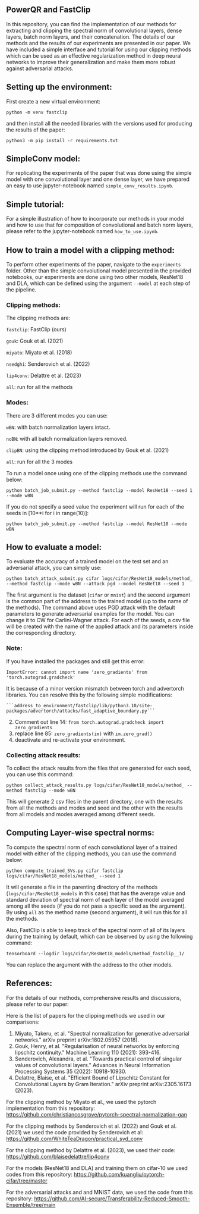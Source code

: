 ## PowerQR and FastClip

In this repository, you can find the implementation of our methods for extracting and clipping the spectral norm of convolutional layers, dense layers, batch norm layers, and their concatenation. The details of our methods and the results of our experiments are presented in our paper. We have included a simple interface and tutorial for using our clipping methods which can be used as an effective regularization method in deep neural networks to improve their generalization and make them more robust against adversarial attacks.


## Setting up the environment:


First create a new virtual environment:

```
python -m venv fastclip
```

and then install all the needed libraries with the versions used for producing the results of the paper:

```
python3 -m pip install -r requirements.txt
```

## SimpleConv model:

For replicating the experiments of the paper that was done using the simple model with one convolutional layer and one dense layer, we have prepared an easy to use jupyter-notebook named ```simple_conv_results.ipynb```. 


## Simple tutorial:

For a simple illustration of how to incorporate our methods in your model and how to use that for composition of convolutional and batch norm layers, please refer to the jupyter-notebook named ```how_to_use.ipynb```.

## How to train a model with a clipping method:

To perform other experiments of the paper, navigate to the ```experiments``` folder. Other than the simple convolutional model presented in the provided notebooks, our experiments are done using two other models, ResNet18 and DLA, which can be defined using the argument ```--model``` at each step of the pipeline.

### Clipping methods:
The clipping methods are:

```fastclip```: FastClip (ours)

```gouk```: Gouk et al. (2021)

```miyato```: Miyato et al. (2018)

```nsedghi```: Senderovich et al. (2022)

```lip4conv```: Delattre et al. (2023)

```all```: run for all the methods

### Modes: 
There are 3 different modes you can use:

```wBN```: with batch normalization layers intact.

```noBN```: with all batch normalization layers removed.

```clipBN```: using the clipping method introduced by Gouk et al. (2021)

```all```: run for all the 3 modes


To run a model once using one of the clipping methods use the command below:

```
python batch_job_submit.py --method fastclip --model ResNet18 --seed 1 --mode wBN
```
If you do not specify a seed value the experiment will run for each of the seeds in [10**i for i in range(10)]:

```
python batch_job_submit.py --method fastclip --model ResNet18 --mode wBN
```


## How to evaluate a model:

To evaluate the accuracy of a trained model on the test set and an adversarial attack, you can simply use:

```
python batch_attack_submit.py cifar logs/cifar/ResNet18_models/method_ --method fastclip --mode wBN --attack pgd --model ResNet18 --seed 1
```
The first argument is the dataset (```cifar``` or ```mnist```) and the second argument is the common part of the address to the trained model (up to the name of the methods). The command above uses PGD attack with the default parameters to generate adversarial examples for the model. You can change it to CW for Carlini-Wagner attack. For each of the seeds, a csv file will be created with the name of the applied attack and its parameters inside the corresponding directory.

### Note:

If you have installed the packages and still get this error:

```
ImportError: cannot import name 'zero_gradients' from 'torch.autograd.gradcheck'
```

It is because of a minor version mismatch between torch and advertorch libraries. You can resolve this by the following simple modifications:


    ```address_to_environment/fastclip/lib/python3.10/site-packages/advertorch/attacks/fast_adaptive_boundary.py```

2. Comment out line 14: ```from torch.autograd.gradcheck import zero_gradients```
3. replace line 85: ```zero_gradients(im)``` with ```im.zero_grad()```
4. deactivate and re-activate your environment.


### Collecting attack results:

To collect the attack results from the files that are generated for each seed, you can use this command:

```
python collect_attack_results.py logs/cifar/ResNet18_models/method_ --method fastclip --mode wBN
```
This will generate 2 csv files in the parent directory, one with the results from all the methods and modes and seed and the other with the results from all models and modes averaged among different seeds. 

## Computing Layer-wise spectral norms:

To compute the spectral norm of each convolutional layer of a trained model with either of the clipping methods, you can use the command below:

```
python compute_trained_SVs.py cifar fastclip logs/cifar/ResNet18_models/method_ --seed 1
```

It will generate a file in the parenting directory of the methods (```logs/cifar/ResNet18_models``` in this case) that has the average value and standard deviation of spectral norm of each layer of the model averaged among all the seeds (if you do not pass a specific seed as the argument). By using ```all``` as the method name (second argument), it will run this for all the methods.

Also, FastClip is able to keep track of the spectral norm of all of its layers during the training by default, which can be observed by using the following command:

```
tensorboard --logdir logs/cifar/ResNet18_models/method_fastclip__1/
```

You can replace the argument with the address to the other models.


## References:

For the details of our methods, comprehensive results and discussions, please refer to our paper:


Here is the list of papers for the clipping methods we used in our comparisons:

1. Miyato, Takeru, et al. "Spectral normalization for generative adversarial networks." arXiv preprint arXiv:1802.05957 (2018).
2. Gouk, Henry, et al. "Regularisation of neural networks by enforcing lipschitz continuity." Machine Learning 110 (2021): 393-416.
3. Senderovich, Alexandra, et al. "Towards practical control of singular values of convolutional layers." Advances in Neural Information Processing Systems 35 (2022): 10918-10930.
4. Delattre, Blaise, et al. "Efficient Bound of Lipschitz Constant for Convolutional Layers by Gram Iteration." arXiv preprint arXiv:2305.16173 (2023).

For the clipping method by Miyato et al., we used the pytorch implementation from this repository: https://github.com/christiancosgrove/pytorch-spectral-normalization-gan  

For the clipping methods by Senderovich et al. (2022) and Gouk et al. (2021) we used the code provided by Senderovich et al: https://github.com/WhiteTeaDragon/practical_svd_conv 

For the clipping method by Delattre et al. (2023), we used their code: https://github.com/blaisedelattre/lip4conv


For the models (ResNet18 and DLA) and training them on cifar-10 we used codes from this repository: https://github.com/kuangliu/pytorch-cifar/tree/master

For the adversarial attacks and and MNIST data, we used the code from this repository: https://github.com/AI-secure/Transferability-Reduced-Smooth-Ensemble/tree/main 

